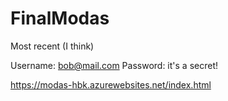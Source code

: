 # FinalModas
Most recent (I think)

Username: bob@mail.com
Password: it's a secret!

https://modas-hbk.azurewebsites.net/index.html
